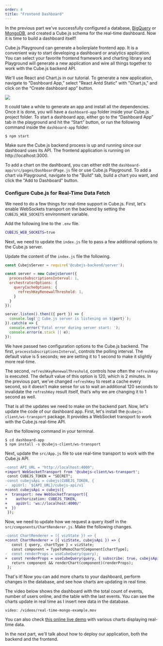 ```yaml
---
order: 4
title: "Frontend Dashboard"
---
```


In the previous part we've successfully configured a database, [BigQuery](cube-js-backend-with-big-query) or [MongoDB](cube-js-backend-with-mongo-db), and created a Cube.js schema for the real-time dashboard. Now it is time to build a dashboard itself!

Cube.js Playground can generate a boilerplate frontend app. It is
a convenient way to start developing a dashboard or analytics application. You can
select your favorite frontend framework and charting library and Playground will
generate a new application and wire all things together to work with the Cube.js backend API.

We'll use React and Chart.js in our tutorial. To generate a new application,
navigate to "Dashboard App,” select "React Antd Static" with "Chart.js," and click on the “Create dashboard app” button.


![](/images/4-screenshot-1.png)

It could take a while to generate an app and install all the dependencies. Once it is done, you will have a `dashboard-app` folder inside your Cube.js project folder. To start a dashboard app, either go to the “Dashboard App” tab in the playground and hit the “Start” button, or run the following command inside the `dashboard-app` folder:

```bash
$ npm start
```

Make sure the Cube.js backend process is up and running since our dashboard uses its API. The frontend application is running on http://localhost:3000.

To add a chart on the dashboard, you can either edit the `dashboard-app/src/pages/DashboardPage.js` file or use Cube.js Playground. To add a chart via Playground, navigate to the "Build" tab, build a chart you want, and click the "Add to Dashboard" button.

### Configure Cube.js for Real-Time Data Fetch

We need to do a few things for real-time support in Cube.js. First, let's
enable WebSockets transport on the backend by setting the `CUBEJS_WEB_SOCKETS` environment variable.

Add the following line to the `.env` file.

```bash
CUBEJS_WEB_SOCKETS=true
```

Next, we need to update the `index.js` file to pass a few additional options to the
Cube.js server.

Update the content of the `index.js` file the following.

```javascript
const CubejsServer = require('@cubejs-backend/server');

const server = new CubejsServer({
  processSubscriptionsInterval: 1,
  orchestratorOptions: {
    queryCacheOptions: {
      refreshKeyRenewalThreshold: 1,
    }
  }
});

server.listen().then(({ port }) => {
  console.log(`🚀 Cube.js server is listening on ${port}`);
}).catch(e => {
  console.error('Fatal error during server start: ');
  console.error(e.stack || e);
});
```

We have passed two configuration options to the Cube.js backend. The first,
`processSubscriptionsInterval`, controls the polling interval. The default value
is 5 seconds; we are setting it to 1 second to make it slightly more real-time.

The second, `refreshKeyRenewalThreshold`, controls how often the `refreshKey` is
executed. The default value of this option is 120, which is 2 minutes. In the previous part, we've changed `refreshKey` to reset a cache every second, so it doesn't make sense for us to wait an additional 120 seconds to
invalidate the `refreshKey` result itself, that’s why we are changing it to 1 second
as well.

That is all the updates we need to make on the backend part. Now, let's update the
code of our dashboard app. First, let's install the `@cubejs-client/ws-transport`
package. It provides a WebSocket transport to work with the Cube.js real-time API.

Run the following command in your terminal.

```
$ cd dashboard-app
$ npm install -s @cubejs-client/ws-transport
```

Next, update the `src/App.js` file to use real-time transport to work with the Cube.js
API.

```diff
-const API_URL = "http://localhost:4000";
+import WebSocketTransport from '@cubejs-client/ws-transport';
 const CUBEJS_TOKEN = "SECRET";
-const cubejsApi = cubejs(CUBEJS_TOKEN, {
-  apiUrl: `${API_URL}/cubejs-api/v1`
+const cubejsApi = cubejs({
+  transport: new WebSocketTransport({
+    authorization: CUBEJS_TOKEN,
+    apiUrl: 'ws://localhost:4000/'
+  })
 });
```

Now, we need to update how we request a query itself in the `src/components/ChartRenderer.js`. Make the following changes.

```diff
-const ChartRenderer = ({ vizState }) => {
+const ChartRenderer = ({ vizState, cubejsApi }) => {
   const { query, chartType } = vizState;
   const component = TypeToMemoChartComponent[chartType];
-  const renderProps = useCubeQuery(query);
+  const renderProps = useCubeQuery(query, { subscribe: true, cubejsApi });;
   return component && renderChart(component)(renderProps);
 };
```

That's it! Now you can add more charts to your dashboard, perform changes in the
database, and see how charts are updating in real time.

The video below shows the dashboard with the total count of events, number of users online, and the table with
the last events. You can see the charts update in real time as I insert new
data in the database.

`video: /videos/real-time-mongo-example.mov`

You can also check [this online live
demo](https://real-time-dashboard-demo.cube.dev) with various charts displaying
real-time data.

In the next part, we'll talk about how to deploy our application, both the
backend and the frontend.
